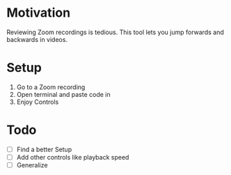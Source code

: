 # Motivation

Reviewing Zoom recordings is tedious. This tool lets you jump forwards and backwards in videos.

# Setup

1. Go to a Zoom recording
2. Open terminal and paste code in
3. Enjoy Controls

# Todo

- [ ] Find a better Setup
- [ ] Add other controls like playback speed
- [ ] Generalize
